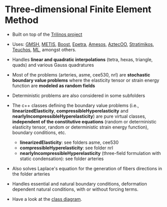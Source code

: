 # Three-dimensional Finite Element Method  

* Built on top of the [Trilinos project](https://github.com/trilinos/Trilinos)

* Uses: [GMSH](http://gmsh.info/), [METIS](http://glaros.dtc.umn.edu/gkhome/metis/metis/overview), [Boost](https://www.boost.org/), [Epetra](https://trilinos.org/packages/epetra/), [Amesos](https://trilinos.org/packages/amesos/), [AztecOO](https://trilinos.org/packages/aztecoo/), [Stratimikos](https://trilinos.org/packages/stratimikos/), [Teuchos](https://trilinos.org/packages/teuchos/), [ML](https://trilinos.org/packages/ml/), amongst others.
* Handles **linear and quadratic interpolations** (tetra, hexas, triangle, quads) and various Gauss quadratures
* Most of the problems (arteries, asme, cee530, nrl) are **stochastic boundary value problems** where the elasticity tensor or strain energy function are **modeled as random fields**
* Deterministic problems are also considered in some subfolders
* The c++ classes defining the boundary value problems (i.e., **linearizedElasticity**, **compressibleHyperelasticity** and **nearlyIncompressibleHyperelasticity**) are pure virtual classes, **independent of the constitutive equations** (random or deterministic elasticity tensor, random or deterministic strain energy function), boundary conditions, etc.
	* __linearizedElasticity__: see folders asme, cee530
	* __compressibleHyperelasticity__: see folder nrl
	* __nearlyIncompressibleHyperelasticity__ (three-field formulation with static condensation): see folder arteries
* Also solves Laplace's equation for the generation of fibers directions in the folder arteries
* Handles essential and natural boundary conditions, deformation dependent natural conditions, with or without forcing terms.
* Have a look at the [class diagram](https://bstaber.github.io/Trilinos/inherits.html).


